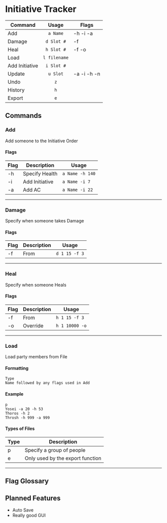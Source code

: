 # Initiative Tracker

| Command | Usage | Flags |
|---|:---:|---|
| Add | `a Name` | -h -i -a |
| Damage | `d Slot #` | -f |
| Heal | `h Slot #` | -f -o |
| Load | `l filename` | |
| Add Initiative | `i Slot #` | |
| Update | `u Slot` | -a -i -h -n |
| Undo | `z` | |
| History | `h` | |
| Export | `e` | |


## Commands
### Add
Add someone to the Initiative Order
#### Flags
| Flag | Description | Usage |
| --- | --- | --- |
| -h | Specify Health | `a Name -h 140` |
| -i | Add Initiative | `a Name -i 7` |
| -a | Add AC | `a Name -i 22` |
---
### Damage
Specify when someone takes Damage
#### Flags
| Flag | Description | Usage |
| --- | --- | --- |
| -f | From | `d 1 15 -f 3` |
---
### Heal
Specify when someone Heals
#### Flags
| Flag | Description | Usage |
| --- | --- | --- |
| -f | From | `h 1 15 -f 3` |
| -o | Override | `h 1 10000 -o` |
---
### Load
Load party members from File
#### Formatting
```
Type
Name followed by any flags used in Add
```
#### Example
```
p
Yosei -a 20 -h 53
Thoros -h 2
Throsh -h 999 -a 999
```
#### Types of Files
| Type | Description |
| --- | --- |
| p | Specify a group of people |
| e | Only used by the export function |
---
## Flag Glossary

## Planned Features
- Auto Save
- Really good GUI
